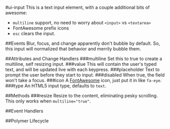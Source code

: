 #ui-input
This is a text input element, with a couple additional bits of awesome:

* `multiline` support, no need to worry about `<input>` vs `<textarea>`
* FontAwesome prefix icons
* `esc` clears the input.


##Events
Blur, focus, and change apparently don't bubble by default. So, this input
will normalized that behavior and merrily bubble them.

























##Attributes and Change Handlers
###multiline
Set this to true to create a multiline, self resizing input.
###value
This will contain the user's typed text, and will be updated live with each
keypress.
###placeholder
Text to prompt the user before they start to input.
###disabled
When true, the field won't take a focus.
###icon
A [FontAwesome](http://fontawesome.io/) icon, just put it in like `fa-eye`.
###type
An HTML5 input type, defaults to `text`.

##Methods
###resize
Resize to the content, eliminating pesky scrolling. This only works when
`multiline="true"`.






##Event Handlers

##Polymer Lifecycle






